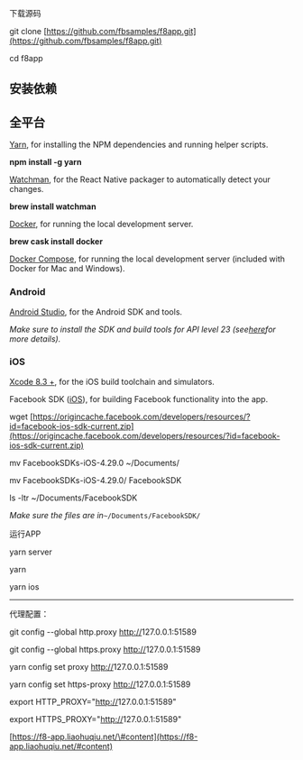 下载源码

git clone [https://github.com/fbsamples/f8app.git](https://github.com/fbsamples/f8app.git)

cd f8app

## 安装依赖

## 全平台

[Yarn](https://yarnpkg.com/en/docs/install), for installing the NPM dependencies and running helper scripts.

**npm install -g yarn**

[Watchman](https://facebook.github.io/watchman/docs/install.html), for the React Native packager to automatically detect your changes.

**brew install watchman**

[Docker](https://docs.docker.com/engine/installation/), for running the local development server.

**brew cask install docker**

[Docker Compose](https://docs.docker.com/compose/install/), for running the local development server \(included with Docker for Mac and Windows\).

### Android

[Android Studio](https://developer.android.com/studio/install.html), for the Android SDK and tools.

_Make sure to install the SDK and build tools for API level 23 \(see_[_here_](https://facebook.github.io/react-native/docs/getting-started.html)_for more details\)._

### iOS

[Xcode 8.3 +](https://developer.apple.com/download/), for the iOS build toolchain and simulators.

Facebook SDK \([iOS](https://developers.facebook.com/docs/ios/)\), for building Facebook functionality into the app.

wget [https://origincache.facebook.com/developers/resources/?id=facebook-ios-sdk-current.zip](https://origincache.facebook.com/developers/resources/?id=facebook-ios-sdk-current.zip)

mv FacebookSDKs-iOS-4.29.0 ~/Documents/

mv FacebookSDKs-iOS-4.29.0/ FacebookSDK

ls -ltr ~/Documents/FacebookSDK

_Make sure the files are in_`~/Documents/FacebookSDK/`

运行APP

yarn server

yarn

yarn ios

---

代理配置：

git config --global http.proxy [http://](http://192.168.1.12:8888)127.0.0.1:51589

git config --global https.proxy [http://](http://192.168.1.12:8888)127.0.0.1:51589

yarn config set proxy [http://](http://192.168.1.12:8888)127.0.0.1:51589

yarn config set https-proxy [http://](http://192.168.1.12:8888)127.0.0.1:51589

export HTTP\_PROXY="[http://](http://192.168.1.12:8888)127.0.0.1:51589"

export HTTPS\_PROXY="[http://](http://192.168.1.12:8888)127.0.0.1:51589"

[https://f8-app.liaohuqiu.net/\#content](https://f8-app.liaohuqiu.net/#content)

